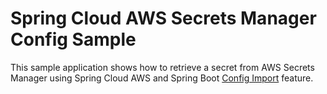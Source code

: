 # Spring Cloud AWS Secrets Manager Config Sample

This sample application shows how to retrieve a secret from AWS Secrets Manager using Spring Cloud AWS and Spring Boot [Config Import](https://docs.spring.io/spring-boot/docs/2.4.0/reference/html/spring-boot-features.html#boot-features-external-config-files-importing) feature.
